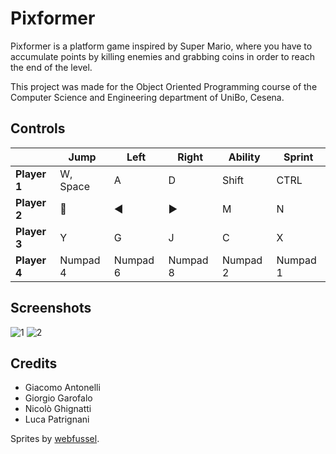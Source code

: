 # Pixformer
Pixformer is a platform game inspired by Super Mario,
where you have to accumulate points by killing enemies
and grabbing coins in order to reach the end of the level.

This project was made for the Object Oriented Programming
course of the Computer Science and Engineering department of UniBo,
Cesena.

## Controls

|              | **Jump**         | **Left**         | **Right**       | **Ability** | **Sprint** |
|--------------|------------------|------------------|-----------------|-------------|------------|
| **Player 1** | W, Space         | A                | D               | Shift       | CTRL       |
| **Player 2** | :arrow_up_small: | :arrow_backward: | :arrow_forward: | M           | N          |
| **Player 3** | Y                | G                | J               | C           | X          |
| **Player 4** | Numpad 4         | Numpad 6         | Numpad 8        | Numpad 2    | Numpad 1   |

## Screenshots

![1](https://i.imgur.com/pWDbmGV.png)
![2](https://i.imgur.com/j0Op0rC.png)

## Credits

- Giacomo Antonelli
- Giorgio Garofalo
- Nicolò Ghignatti
- Luca Patrignani

Sprites by [webfussel](https://webfussel.itch.io/more-bit-8-bit-mario).